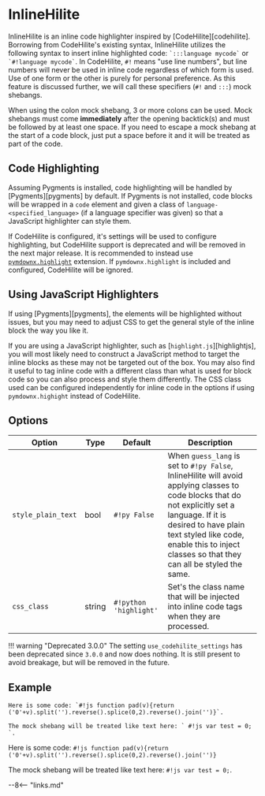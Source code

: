 # InlineHilite

InlineHilite is an inline code highlighter inspired by [CodeHilite][codehilite]. Borrowing from CodeHilite's existing syntax, InlineHilite utilizes the following syntax to insert inline highlighted code: `` `:::language mycode` `` or `` `#!language mycode` ``.  In CodeHilite, ` #! ` means "use line numbers", but line numbers will never be used in inline code regardless of which form is used. Use of one form or the other is purely for personal preference. As this feature is discussed further, we will call these specifiers (` #! ` and ` ::: `) mock shebangs.

When using the colon mock shebang, 3 or more colons can be used.  Mock shebangs must come **immediately** after the opening backtick(s) and must be followed by at least one space.  If you need to escape a mock shebang at the start of a code block, just put a space before it and it will be treated as part of the code.

## Code Highlighting

Assuming Pygments is installed, code highlighting will be handled by [Pygments][pygments] by default. If Pygments is not installed, code blocks will be wrapped in a `code` element and given a class of `language-<specified_language>` (if a language specifier was given) so that a JavaScript highlighter can style them.

If CodeHilite is configured, it's settings will be used to configure highlighting, but CodeHilite support is deprecated and will be removed in the next major release. It is recommended to instead use [`pymdownx.highlight`](./highlight.md) extension. If `pymdownx.highlight` is included and configured, CodeHilite will be ignored.

## Using JavaScript Highlighters

If using [Pygments][pygments], the elements will be highlighted without issues, but you may need to adjust CSS to get the general style of the inline block the way you like it.

If you are using a JavaScript highlighter, such as [`highlight.js`][highlightjs], you will most likely need to construct a JavaScript method to target the inline blocks as these may not be targeted out of the box. You may also find it useful to tag inline code with a different class than what is used for block code so you can also process and style them differently. The CSS class used can be configured independently for inline code in the options if using `pymdownx.highight` instead of CodeHilite.

## Options

Option                    | Type   | Default                   | Description
------------------------- | ------ | ------------------------- | -----------
`style_plain_text`        | bool   | `#!py False`              | When `guess_lang` is set to `#!py False`, InlineHilite will avoid applying classes to code blocks that do not explicitly set a language. If it is desired to have plain text styled like code, enable this to inject classes so that they can all be styled the same.
`css_class`               | string | `#!python 'highlight'` | Set's the class name that will be injected into inline code tags when they are processed.

!!! warning "Deprecated 3.0.0"
    The setting `use_codehilite_settings` has been deprecated since `3.0.0` and now does nothing. It is still present to avoid breakage, but will be removed in the future.

## Example

```
Here is some code: `#!js function pad(v){return ('0'+v).split('').reverse().splice(0,2).reverse().join('')}`.

The mock shebang will be treated like text here: ` #!js var test = 0; `.
```

Here is some code: `#!js function pad(v){return ('0'+v).split('').reverse().splice(0,2).reverse().join('')}`

The mock shebang will be treated like text here: ` #!js var test = 0; `.

--8<-- "links.md"
